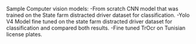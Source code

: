 Sample Computer vision models:
-From scratch CNN model that was trained on the State farm distracted driver dataset for classification.
-Yolo V4 Model fine tuned on the state farm distracted driver dataset for classification and compared both results.
-Fine tuned TrOcr on Tunisian license plates.
